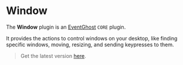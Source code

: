# Window

The **Window** plugin is an [EventGhost](https://github.com/EventGhost/EventGhost) `CORE` plugin.

It provides the actions to control windows on your desktop, like finding specific windows, moving, resizing, and sending keypresses to them.

> Get the latest version [here](https://github.com/EventGhost/EventGhost/tree/master/plugins/Window).